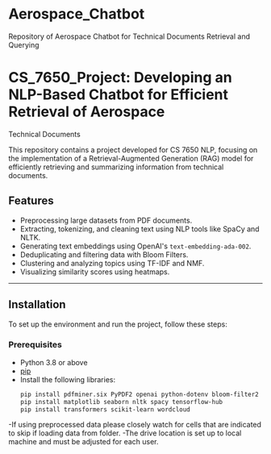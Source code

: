 # Aerospace_Chatbot
Repository of Aerospace Chatbot for Technical Documents Retrieval and Querying
# CS_7650_Project: Developing an NLP-Based Chatbot for Efficient Retrieval of Aerospace
Technical Documents

This repository contains a project developed for CS 7650 NLP, focusing on the implementation of a Retrieval-Augmented Generation (RAG) model for efficiently retrieving and summarizing information from technical documents.

## **Features**
- Preprocessing large datasets from PDF documents.
- Extracting, tokenizing, and cleaning text using NLP tools like SpaCy and NLTK.
- Generating text embeddings using OpenAI's `text-embedding-ada-002`.
- Deduplicating and filtering data with Bloom Filters.
- Clustering and analyzing topics using TF-IDF and NMF.
- Visualizing similarity scores using heatmaps.

---

## **Installation**
To set up the environment and run the project, follow these steps:

### **Prerequisites**
- Python 3.8 or above
- [pip](https://pip.pypa.io/en/stable/installation/)
- Install the following libraries:
  ```bash
  pip install pdfminer.six PyPDF2 openai python-dotenv bloom-filter2 streamlit
  pip install matplotlib seaborn nltk spacy tensorflow-hub
  pip install transformers scikit-learn wordcloud

-If using preprocessed data please closely watch for cells that are indicated to skip if loading data from folder. 
-The drive location is set up to local machine and must be adjusted for each user. 
